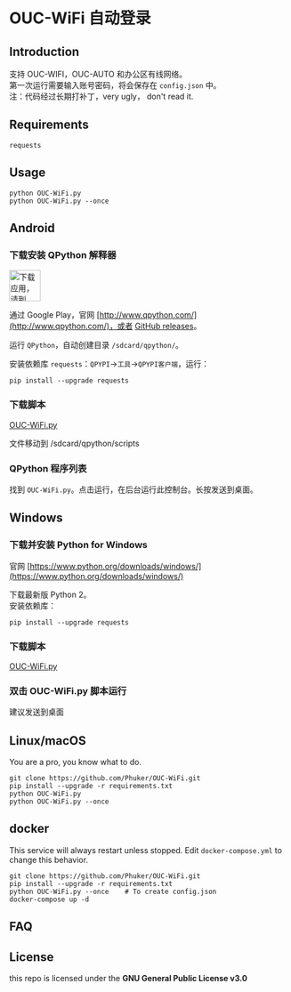 # OUC-WiFi 自动登录

## Introduction

支持 OUC-WIFI，OUC-AUTO 和办公区有线网络。  
第一次运行需要输入账号密码，将会保存在 `config.json` 中。  
注：代码经过长期打补丁，very ugly， don't read it.  

## Requirements

	requests

## Usage

```shell
python OUC-WiFi.py
python OUC-WiFi.py --once
```

## Android

### 下载安装 QPython 解释器

<a href='https://play.google.com/store/apps/details?id=org.qpython.qpy&pcampaignid=MKT-Other-global-all-co-prtnr-py-PartBadge-Mar2515-1'><img alt='下载应用，请到 Google Play' src='https://play.google.com/intl/en_us/badges/images/generic/zh-cn_badge_web_generic.png' style="height:4em" height="70px" /></a>  

通过 Google Play，官网 [http://www.qpython.com/](http://www.qpython.com/)，或者 [GitHub releases](https://github.com/qpython-android/qpython/releases)。  

运行 `QPython`，自动创建目录 `/sdcard/qpython/`。  

安装依赖库 `requests`：`QPYPI`->`工具`->`QPYPI客户端`，运行：  

```shell
pip install --upgrade requests
```

### 下载脚本  

[OUC-WiFi.py](OUC-WiFi.py)  

文件移动到 /sdcard/qpython/scripts  

### QPython 程序列表  

找到 `OUC-WiFi.py`。点击运行，在后台运行此控制台。长按发送到桌面。

## Windows  

### 下载并安装 Python for Windows

官网 [https://www.python.org/downloads/windows/](https://www.python.org/downloads/windows/)  

下载最新版 Python 2。  
安装依赖库：  

```shell
pip install --upgrade requests
```

### 下载脚本  

[OUC-WiFi.py](OUC-WiFi.py)  

### 双击 OUC-WiFi.py 脚本运行  

建议发送到桌面

## Linux/macOS  

You are a pro, you know what to do.  

```shell
git clone https://github.com/Phuker/OUC-WiFi.git
pip install --upgrade -r requirements.txt
python OUC-WiFi.py
python OUC-WiFi.py --once
```

## docker

This service will always restart unless stopped. Edit `docker-compose.yml` to change this behavior.

```shell
git clone https://github.com/Phuker/OUC-WiFi.git
pip install --upgrade -r requirements.txt
python OUC-WiFi.py --once    # To create config.json
docker-compose up -d
```

## FAQ

## License

this repo is licensed under the **GNU General Public License v3.0**
